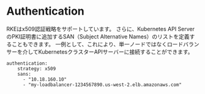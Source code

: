 # Authentication

RKEはx509認証戦略をサポートしています。
さらに、Kubernetes API ServerのPKI証明書に追加するSAN（Subject Alternative Names）のリストを定義することもできます。
一例として、これにより、単一ノードではなくロードバランサーを介してKubernetesクラスターAPIサーバーに接続することができます。

```
authentication:
    strategy: x509
    sans:
      - "10.18.160.10"
      - "my-loadbalancer-1234567890.us-west-2.elb.amazonaws.com"
```

